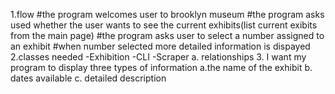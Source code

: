 1.flow
#the program welcomes user to brooklyn museum 
#the program asks used whether the user wants to see the current exhibits(list current exibits from the main page)
#the program asks user to select a number assigned to an exhibit 
#when number selected more detailed information is dispayed
2.classes needed
-Exhibition
-CLI
-Scraper
  a. relationships 
3. I want my program to display three types of information
   a.the name of the exhibit
   b. dates available 
   c. detailed description 